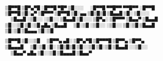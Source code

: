 
▒█▀▀█ ▒█▀▄▀█ ░█▀▀█ ▀█▀ ▒█░░░ 　 ░█▀▀█ ▀▀█▀▀ ▀▀█▀▀ ░█▀▀█ ▒█▀▀█ ▒█░▄▀ ▒█▀▀▀ ▒█▀▀█ 
▒█░▄▄ ▒█▒█▒█ ▒█▄▄█ ▒█░ ▒█░░░ 　 ▒█▄▄█ ░▒█░░ ░▒█░░ ▒█▄▄█ ▒█░░░ ▒█▀▄░ ▒█▀▀▀ ▒█▄▄▀ 
▒█▄▄█ ▒█░░▒█ ▒█░▒█ ▄█▄ ▒█▄▄█ 　 ▒█░▒█ ░▒█░░ ░▒█░░ ▒█░▒█ ▒█▄▄█ ▒█░▒█ ▒█▄▄▄ ▒█░▒█







▒█▀▀█ ▒█░░▒█ 　 ▒█▀▀▄ ▄█░ ▒█▀▄▀█ ▒█▀▀▀█ ▒█▀▀▄ 
▒█▀▀▄ ▒█▄▄▄█ 　 ▒█░▒█ ░█░ ▒█▒█▒█ ▒█░░▒█ ▒█░▒█ 
▒█▄▄█ ░░▒█░░ 　 ▒█▄▄▀ ▄█▄ ▒█░░▒█ ▒█▄▄▄█ ▒█▄▄▀
